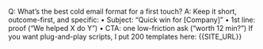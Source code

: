 Q: What’s the best cold email format for a first touch?
A: Keep it short, outcome-first, and specific:
• Subject: “Quick win for [Company]”
• 1st line: proof (“We helped X do Y”)
• CTA: one low-friction ask (“worth 12 min?”)
If you want plug-and-play scripts, I put 200 templates here: {{SITE_URL}}
